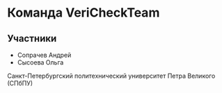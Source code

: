 # Команда VeriCheckTeam

## Участники 
- Сопрачев Андрей 
- Сысоева Ольга

Санкт-Петербургский политехнический университет Петра Великого (СПбПУ)
